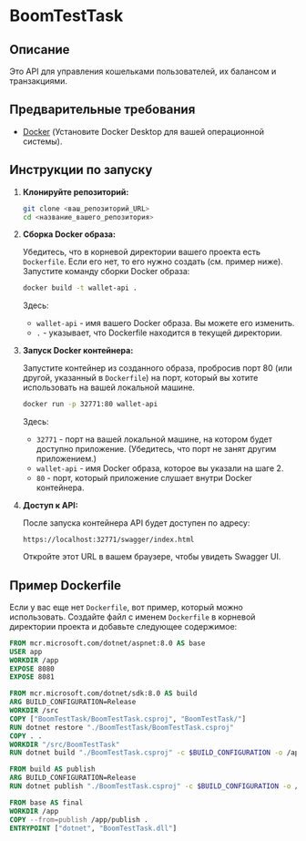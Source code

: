 # BoomTestTask

## Описание

Это API для управления кошельками пользователей, их балансом и транзакциями.

## Предварительные требования

*   [Docker](https://www.docker.com/get-started) (Установите Docker Desktop для вашей операционной системы).

## Инструкции по запуску

1.  **Клонируйте репозиторий:**

    ```bash
    git clone <ваш_репозиторий_URL>
    cd <название_вашего_репозитория>
    ```

2.  **Сборка Docker образа:**

    Убедитесь, что в корневой директории вашего проекта есть `Dockerfile`. Если его нет, то его нужно создать (см. пример ниже).
    Запустите команду сборки Docker образа:

    ```bash
    docker build -t wallet-api .
    ```

    Здесь:
    *   `wallet-api` - имя вашего Docker образа. Вы можете его изменить.
    *   `.` - указывает, что Dockerfile находится в текущей директории.

3.  **Запуск Docker контейнера:**

    Запустите контейнер из созданного образа, пробросив порт 80 (или другой, указанный в `Dockerfile`) на порт, который вы хотите использовать на вашей локальной машине.

    ```bash
    docker run -p 32771:80 wallet-api
    ```

    Здесь:
    *   `32771` - порт на вашей локальной машине, на котором будет доступно приложение. (Убедитесь, что порт не занят другим приложением.)
    *   `wallet-api` - имя Docker образа, которое вы указали на шаге 2.
    *   `80` - порт, который приложение слушает внутри Docker контейнера.

4.  **Доступ к API:**

    После запуска контейнера API будет доступен по адресу:

    ```
    https://localhost:32771/swagger/index.html
    ```

    Откройте этот URL в вашем браузере, чтобы увидеть Swagger UI.

## Пример Dockerfile

Если у вас еще нет `Dockerfile`, вот пример, который можно использовать. Создайте файл с именем `Dockerfile` в корневой директории проекта и добавьте следующее содержимое:

```dockerfile
FROM mcr.microsoft.com/dotnet/aspnet:8.0 AS base
USER app
WORKDIR /app
EXPOSE 8080
EXPOSE 8081

FROM mcr.microsoft.com/dotnet/sdk:8.0 AS build
ARG BUILD_CONFIGURATION=Release
WORKDIR /src
COPY ["BoomTestTask/BoomTestTask.csproj", "BoomTestTask/"]
RUN dotnet restore "./BoomTestTask/BoomTestTask.csproj"
COPY . .
WORKDIR "/src/BoomTestTask"
RUN dotnet build "./BoomTestTask.csproj" -c $BUILD_CONFIGURATION -o /app/build

FROM build AS publish
ARG BUILD_CONFIGURATION=Release
RUN dotnet publish "./BoomTestTask.csproj" -c $BUILD_CONFIGURATION -o /app/publish /p:UseAppHost=false

FROM base AS final
WORKDIR /app
COPY --from=publish /app/publish .
ENTRYPOINT ["dotnet", "BoomTestTask.dll"]
